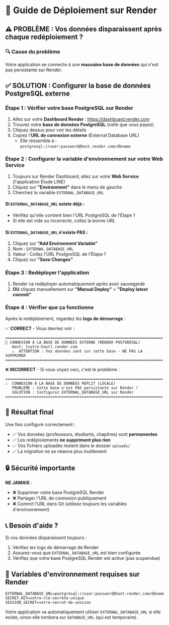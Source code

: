 # 🚀 Guide de Déploiement sur Render

## ⚠️ PROBLÈME : Vos données disparaissent après chaque redéploiement ?

### 🔍 Cause du problème
Votre application se connecte à une **mauvaise base de données** qui n'est pas persistante sur Render.

## ✅ SOLUTION : Configurer la base de données PostgreSQL externe

### Étape 1 : Vérifier votre base PostgreSQL sur Render

1. Allez sur votre **Dashboard Render** : https://dashboard.render.com
2. Trouvez votre **base de données PostgreSQL** (celle que vous payez)
3. Cliquez dessus pour voir les détails
4. Copiez l'**URL de connexion externe** (External Database URL)
   - Elle ressemble à : `postgresql://user:password@host.render.com/dbname`

### Étape 2 : Configurer la variable d'environnement sur votre Web Service

1. Toujours sur Render Dashboard, allez sur votre **Web Service** (l'application Étude LINE)
2. Cliquez sur **"Environment"** dans le menu de gauche
3. Cherchez la variable `EXTERNAL_DATABASE_URL`

#### Si `EXTERNAL_DATABASE_URL` existe déjà :
- Vérifiez qu'elle contient bien l'URL PostgreSQL de l'Étape 1
- Si elle est vide ou incorrecte, collez la bonne URL

#### Si `EXTERNAL_DATABASE_URL` n'existe PAS :
1. Cliquez sur **"Add Environment Variable"**
2. Nom : `EXTERNAL_DATABASE_URL`
3. Valeur : Collez l'URL PostgreSQL de l'Étape 1
4. Cliquez sur **"Save Changes"**

### Étape 3 : Redéployer l'application

1. Render va redéployer automatiquement après avoir sauvegardé
2. **OU** cliquez manuellement sur **"Manual Deploy"** > **"Deploy latest commit"**

### Étape 4 : Vérifier que ça fonctionne

Après le redéploiement, regardez les **logs de démarrage** :

✅ **CORRECT** - Vous devriez voir :
```
======================================================================
🔵 CONNEXION À LA BASE DE DONNÉES EXTERNE (RENDER POSTGRESQL)
   Host: [votre-host].render.com
   ⚠️  ATTENTION : Vos données sont sur cette base - NE PAS LA SUPPRIMER
======================================================================
```

❌ **INCORRECT** - Si vous voyez ceci, c'est le problème :
```
======================================================================
⚠️  CONNEXION À LA BASE DE DONNÉES REPLIT (LOCALE)
   PROBLÈME : Cette base n'est PAS persistante sur Render !
   SOLUTION : Configurez EXTERNAL_DATABASE_URL sur Render
======================================================================
```

## 🎯 Résultat final

Une fois configuré correctement :
- ✅ Vos données (professeurs, étudiants, chapitres) sont **permanentes**
- ✅ Les redéploiements **ne suppriment plus rien**
- ✅ Vos fichiers uploadés restent dans le dossier `uploads/`
- ✅ La migration ne se relance plus inutilement

## 🔒 Sécurité importante

**NE JAMAIS** :
- ❌ Supprimer votre base PostgreSQL Render
- ❌ Partager l'URL de connexion publiquement
- ❌ Commit l'URL dans Git (utilisez toujours les variables d'environnement)

## 📞 Besoin d'aide ?

Si vos données disparaissent toujours :
1. Vérifiez les logs de démarrage de Render
2. Assurez-vous que `EXTERNAL_DATABASE_URL` est bien configurée
3. Vérifiez que votre base PostgreSQL Render est active (pas suspendue)

## 🔑 Variables d'environnement requises sur Render

```
EXTERNAL_DATABASE_URL=postgresql://user:password@host.render.com/dbname
SECRET_KEY=votre-clé-secrète-unique
SESSION_SECRET=votre-secret-de-session
```

Votre application va automatiquement utiliser `EXTERNAL_DATABASE_URL` si elle existe, sinon elle tombera sur `DATABASE_URL` (qui est temporaire).
